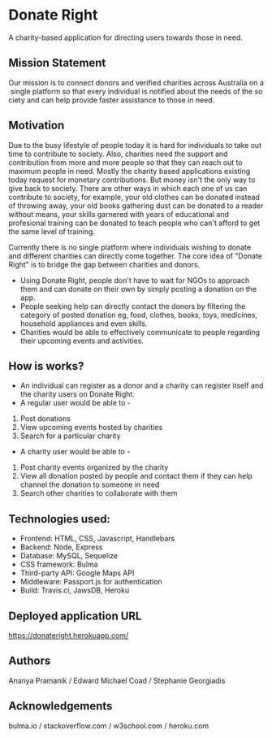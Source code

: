 # Donate Right
A charity-based application for directing users towards those in need.

## Mission Statement
Our mission is to connect donors and verified charities across Australia on a single platform so that every individual is notified about the needs of the society and can help provide faster assistance to those in need.

## Motivation
Due to the busy lifestyle of people today it is hard for individuals to take out time to contribute to society. Also, charities need the support and contribution from more and more people so that they can reach out to maximum people in need. Mostly the charity based applications existing today request for monetary contributions. But money isn't the only way to give back to society. There are other ways in which each one of us can contribute to society, for example, your old clothes can be donated instead of throwing away, your old books gathering dust can be donated to a reader without means, your skills garnered with years of educational and profesional training can be donated to teach people who can't afford to get the same level of training. 

Currently there is no single platform where individuals wishing to donate and different charities can directly come together. The core idea of "Donate Right" is to bridge the gap between charities and donors.

* Using Donate Right, people don't have to wait for NGOs to approach them and can donate on their own by simply posting a donation on the app. 
* People seeking help can directly contact the donors by filtering the category of posted donation eg, food, clothes, books, toys, medicines, household appliances and even skills. 
* Charities would be able to effectively communicate to people regarding their upcoming events and activities.

## How is works? 

* An individual can register as a donor and a charity can register itself and the charity users on Donate Right.
* A regular user would be able to -
1. Post donations
2. View upcoming events hosted by charities
3. Search for a particular charity

* A charity user would be able to -
1. Post charity events organized by the charity
2. View all donation posted by people and contact them if they can help channel the donation to someone in need
3. Search other charities to collaborate with them

## Technologies used:
* Frontend: HTML, CSS, Javascript, Handlebars
* Backend: Node, Express
* Database: MySQL, Sequelize
* CSS framework: Bulma
* Third-party API: Google Maps API
* Middleware: Passport.js for authentication
* Build: Travis.ci, JawsDB, Heroku

## Deployed application URL 
https://donateright.herokuapp.com/

## Authors
Ananya Pramanik / Edward Michael Coad / Stephanie Georgiadis

## Acknowledgements
bulma.io / stackoverflow.com / w3school.com / heroku.com
